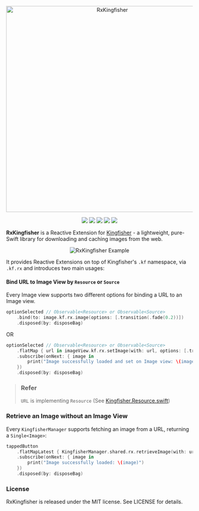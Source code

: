 <p align="center">
<img src="https://raw.githubusercontent.com/RxSwiftCommunity/RxKingfisher/master/Images/logo.png" alt="RxKingfisher" title="RxKingfisher" width="557"/>
</p>

<p align="center">
<a href="https://circleci.com/gh/RxSwiftCommunity/RxKingfisher/tree/master"><img src="https://img.shields.io/circleci/project/github/RxSwiftCommunity/RxKingfisher/master.svg?style=flat"></a>
<a href="https://github.com/Carthage/Carthage/"><img src="https://img.shields.io/badge/Carthage-compatible-4BC51D.svg?style=flat"></a>
<a href="http://github.com/RxSwiftCommunity/RxKingfisher"><img src="https://img.shields.io/cocoapods/v/RxKingfisher.svg?style=flat"></a>
<a href="https://raw.githubusercontent.com/RxSwiftCommunity/RxKingfisher/master/LICENSE"><img src="https://img.shields.io/cocoapods/l/RxKingfisher.svg?style=flat"></a>
<a href="http://github.com/RxSwiftCommunity/RxKingfisher"><img src="https://img.shields.io/cocoapods/p/RxKingfisher.svg?style=flat"></a>
</p>

**RxKingfisher** is a Reactive Extension for <a href="https://github.com/onevcat/Kingfisher" target="_blank">Kingfisher</a> - a lightweight, pure-Swift library for downloading and caching images from the web. 

<p align="center"><img src="https://raw.githubusercontent.com/RxSwiftCommunity/RxKingfisher/master/Images/example.gif" alt="RxKingfisher Example" title="RxKingfisher Example" /></a>

It provides Reactive Extensions on top of Kingfisher's `.kf` namespace, via `.kf.rx` and introduces two main usages:

#### Bind URL to Image View by `Resource` or `Source`

Every Image view supports two different options for binding a URL to an Image view.

```swift 
optionSelected // Observable<Resource> or Observable<Source>
    .bind(to: image.kf.rx.image(options: [.transition(.fade(0.2))])
    .disposed(by: disposeBag)
```

OR

```swift
optionSelected // Observable<Resource> or Observable<Source>    
    .flatMap { url in imageView.kf.rx.setImage(with: url, options: [.transition(.fade(0.2))]) }
    .subscribe(onNext: { image in
        print("Image successfully loaded and set on Image view: \(image)")
    })
    .disposed(by: disposeBag)
```
> ### Refer
> `URL` is implementing `Resource` (See [Kingfisher.Resource.swift](https://github.com/onevcat/Kingfisher/blob/c598ab7a7b3f3a4778ab18076b3449a30fc8c0d3/Sources/General/ImageSource/Resource.swift#L71-L74))


### Retrieve an Image without an Image View

Every `KingfisherManager` supports fetching an image from a URL, returning a `Single<Image>`:

```swift
tappedButton
    .flatMapLatest { KingfisherManager.shared.rx.retrieveImage(with: urlToImage) }
    .subscribe(onNext: { image in
        print("Image successfully loaded: \(image)")
    })
    .disposed(by: disposeBag)
```

### License

RxKingfisher is released under the MIT license. See LICENSE for details.
